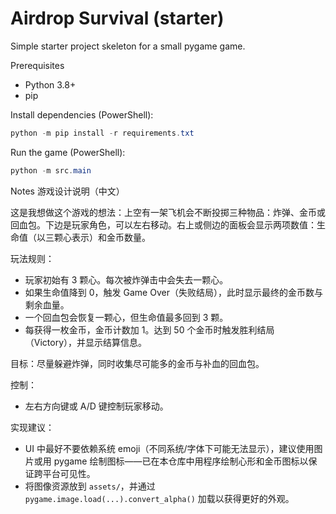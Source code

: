# Airdrop Survival (starter)

Simple starter project skeleton for a small pygame game.

Prerequisites
- Python 3.8+
- pip

Install dependencies (PowerShell):

```powershell
python -m pip install -r requirements.txt
```

Run the game (PowerShell):

```powershell
python -m src.main
```

Notes
游戏设计说明（中文）

这是我想做这个游戏的想法：上空有一架飞机会不断投掷三种物品：炸弹、金币或回血包。下边是玩家角色，可以左右移动。右上或侧边的面板会显示两项数值：生命值（以三颗心表示）和金币数量。

玩法规则：
- 玩家初始有 3 颗心。每次被炸弹击中会失去一颗心。
- 如果生命值降到 0，触发 Game Over（失败结局），此时显示最终的金币数与剩余血量。
- 一个回血包会恢复一颗心，但生命值最多回到 3 颗。
- 每获得一枚金币，金币计数加 1。达到 50 个金币时触发胜利结局（Victory），并显示结算信息。

目标：尽量躲避炸弹，同时收集尽可能多的金币与补血的回血包。

控制：
- 左右方向键或 A/D 键控制玩家移动。

实现建议：
- UI 中最好不要依赖系统 emoji（不同系统/字体下可能无法显示），建议使用图片或用 pygame 绘制图标——已在本仓库中用程序绘制心形和金币图标以保证跨平台可见性。
- 将图像资源放到 `assets/`，并通过 `pygame.image.load(...).convert_alpha()` 加载以获得更好的外观。
